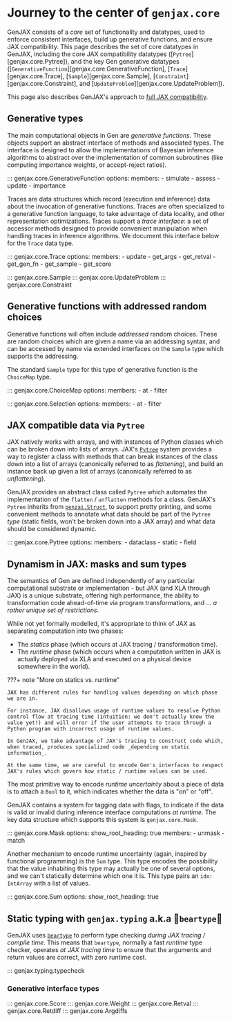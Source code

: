 # Journey to the center of `genjax.core`

GenJAX consists of a _core_ set of functionality and datatypes, used to enforce consistent interfaces, build up generative functions, and ensure JAX compatibility. This page describes the set of core datatypes in GenJAX, including the core JAX compatibility datatypes ([`Pytree`][genjax.core.Pytree]), and the key Gen generative datatypes ([`GenerativeFunction`][genjax.core.GenerativeFunction], [`Trace`][genjax.core.Trace], [`Sample`][genjax.core.Sample], [`Constraint`][genjax.core.Constraint], and [`UpdateProblem`][genjax.core.UpdateProblem]).

This page also describes GenJAX's approach to [full JAX compatibility](core.md#we-jax-everything-is-jax-compatible-by-default).

## Generative types

The main computational objects in Gen are _generative functions_. These objects support an abstract interface of methods and associated types. The interface is designed to allow the implementations of Bayesian inference algorithms to abstract over the implementation of common subroutines (like computing importance weights, or accept-reject ratios).

::: genjax.core.GenerativeFunction
    options:
      members:
        - simulate
        - assess
        - update
        - importance

Traces are data structures which record (execution and inference) data about the invocation of generative functions. Traces are often specialized to a generative function language, to take advantage of data locality, and other representation optimizations. Traces support a _trace interface_: a set of accessor methods designed to provide convenient manipulation when handling traces in inference algorithms. We document this interface below for the `Trace` data type.

::: genjax.core.Trace
    options:
      members:
        - update
        - get_args
        - get_retval
        - get_gen_fn
        - get_sample
        - get_score

::: genjax.core.Sample
::: genjax.core.UpdateProblem
::: genjax.core.Constraint

## Generative functions with addressed random choices

Generative functions will often include _addressed_ random choices. These are random choices which are given a name via an addressing syntax, and can be accessed by name via extended interfaces on the `Sample` type which supports the addressing.

The standard `Sample` type for this type of generative function is the `ChoiceMap` type.

::: genjax.core.ChoiceMap
    options:
      members:
        - at
        - filter

::: genjax.core.Selection
    options:
      members:
        - at
        - filter

## JAX compatible data via `Pytree`

JAX natively works with arrays, and with instances of Python classes which can be broken down into lists of arrays. JAX's [`Pytree`](https://jax.readthedocs.io/en/latest/pytrees.html) system provides a way to register a class with methods that can break instances of the class down into a list of arrays (canonically referred to as _flattening_), and build an instance back up given a list of arrays (canonically referred to as _unflattening_).

GenJAX provides an abstract class called `Pytree` which automates the implementation of the `flatten` / `unflatten` methods for a class. GenJAX's `Pytree` inherits from [`penzai.Struct`](https://penzai.readthedocs.io/en/stable/_autosummary/leaf/penzai.core.struct.Struct.html), to support pretty printing, and some convenient methods to annotate what data should be part of the `Pytree` _type_ (static fields, won't be broken down into a JAX array) and what data should be considered dynamic.

::: genjax.core.Pytree
    options:
      members:
        - dataclass
        - static
        - field

## Dynamism in JAX: masks and sum types

The semantics of Gen are defined independently of any particular computational substrate or implementation - but JAX (and XLA through JAX) is a unique substrate, offering high performance, the ability to transformation code ahead-of-time via program transformations, and ... _a rather unique set of restrictions_.

While not yet formally modelled, it's appropriate to think of JAX as separating computation into two phases:

* The _statics_ phase (which occurs at JAX tracing / transformation time).
* The _runtime_ phase (which occurs when a computation written in JAX is actually deployed via XLA and executed on a physical device somewhere in the world).

???+ note "More on statics vs. runtime"

    JAX has different rules for handling values depending on which phase we are in.

    For instance, JAX disallows usage of runtime values to resolve Python control flow at tracing time (intuition: we don't actually know the value yet!) and will error if the user attempts to trace through a Python program with incorrect usage of runtime values.

    In GenJAX, we take advantage of JAX's tracing to construct code which, when traced, produces specialized code _depending on static information_.

    At the same time, we are careful to encode Gen's interfaces to respect JAX's rules which govern how static / runtime values can be used.

The most primitive way to encode _runtime uncertainty_ about a piece of data is to attach a `Bool` to it, which indicates whether the data is "on" or "off".

GenJAX contains a system for tagging data with flags, to indicate if the data is valid or invalid during inference interface computations _at runtime_. The key data structure which supports this system is `genjax.core.Mask`.

::: genjax.core.Mask
    options:
        show_root_heading: true
        members:
          - unmask
          - match

Another mechanism to encode runtime uncertainty (again, inspired by functional programming) is the `Sum` type. This type encodes the possibility that the value inhabiting this type may actually be one of several options, and we can't statically determine which one it is. This type pairs an `idx: IntArray` with a list of values.

::: genjax.core.Sum
    options:
        show_root_heading: true

## Static typing with `genjax.typing` a.k.a 🐻`beartype`🐻

GenJAX uses [`beartype`](https://github.com/beartype/beartype) to perform type checking _during JAX tracing / compile time_. This means that `beartype`, normally a fast _runtime_ type checker, operates _at JAX tracing time_ to ensure that the arguments and return values are correct, with zero runtime cost.

::: genjax.typing.typecheck

###  Generative interface types
::: genjax.core.Score
::: genjax.core.Weight
::: genjax.core.Retval
::: genjax.core.Retdiff
::: genjax.core.Argdiffs
